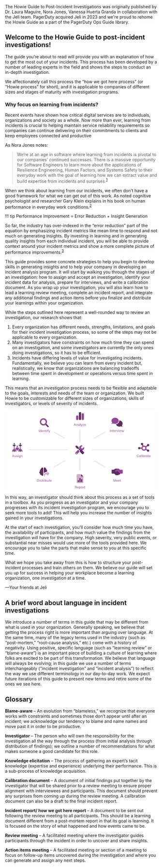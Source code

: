 <div class="callout">The Howie Guide to Post-Incident Investigations was originally published by Dr. Laura Maguire, Nora Jones, Vanessa Huerta Granda in collaboration with the Jeli team. PagerDuty acquired Jeli in 2023 and we're proud to rehome the Howie Guide as a part of the PagerDuty Ops Guide library.</div>

## Welcome to the Howie Guide to post‑incident investigations!

The guide you’re about to read will provide you with an explanation of how to get the most out of your incidents. This process has been developed by a number of leading experts in the field and shows the steps to conduct an in-depth investigation.

We affectionately call this process the “how we got here process” (or “Howie process” for short), and it is applicable to companies of different sizes and stages of maturity with investigation programs.

### Why focus on learning from incidents?
Recent events have shown how critical digital services are to individuals, organizations and society as a whole. Now more than ever, learning from incidents is crucial to helping maintain service reliability requirements so companies can continue delivering on their commitments to clients and keep employees connected and productive

As Nora Jones notes:

> We’re at an age in software where learning from incidents is pivotal to our companies’ continued successes. There is a massive opportunity for Software Engineers to learn more about the applications of Resilience Engineering, Human Factors, and Systems Safety to their everyday work with the goal of learning how we can extract value and build expertise from incidents and surprises.<sup>[1](https://howie-guide.pagerduty.com/authack/)</sup>

When we think about learning from our incidents, we often don’t have a good framework for what we can get out of this work. As noted cognitive psychologist and researcher Gary Klein explains in his book on human performance in everyday work conditions.<sup>[2](https://howie-guide.pagerduty.com/authack/)</sup>

!!! tip
    Performance Improvement = Error Reduction + Insight Generation

So far, the industry has over-indexed in the “error reduction” part of the equation by emphasizing incident metrics like mean time to respond and not much on generating insights. By investing in learning and in generating quality insights from each individual incident, you will be able to provide context around your incident metrics and show a more complete picture of performance improvements.<sup>[3](https://howie-guide.pagerduty.com/authack/)</sup>

This guide provides some concrete strategies to help you begin to develop skills in generating insights and to help your company in developing an incident analysis program. It will start by walking you through the stages of an investigation: how to assign and accept an investigation, identify your incident data for analysis, prepare for interviews, and write a calibration document. As you wrap up your investigation, you will also learn how to lead a learning review meeting, complete an incident report, and integrate any additional findings and action items before you finalize and distribute your learnings within your organization.

While the steps outlined here represent a well-rounded way to review an investigation, our research shows that:

1. Every organization has different needs, strengths, limitations, and goals for their incident investigation process, so some of the steps may not be applicable to every organization.
2. Many investigators have constraints on how much time they can spend on an investigation, and some investigators are currently the only ones doing investigations, so it has to be efficient.
3. Incidents have differing levels of value for investigating incidents. Fundamentally, we believe you can learn from every incident but, realistically, we know that organizations are balancing tradeoffs between time spent in development or operations versus time spent in learning.


This means that an investigation process needs to be flexible and adaptable to the goals, interests and needs of the team or organization. We built Howie to be customizable for different sizes of organizations, skills of investigators, or levels of severity of incidents.

![Toolbox](assets/images/toolbox.png)

In this way, an investigator should think about this process as a set of tools in a toolbox. As you progress as an investigator and your company progresses with its incident investigation program, we encourage you to seek more tools to add! This will help you increase the number of insights gained in your investigations.

At the start of each investigation, you’ll consider how much time you have, the availability of participants, and how much value the findings from the investigation will have for the company. High severity, very public events, or substantial near misses would use more of the tools provided here. We encourage you to take the parts that make sense to you at this specific time.

What we hope you take away from this is how to structure your post-incident processes and train others on them. We believe our guide will set you up for success in helping your workplace become a learning organization, one investigation at a time.

—Your friends at Jeli

## A brief word about language in incident investigations
We introduce a number of terms in this guide that may be different from what is used in your organization. Generally speaking, we believe that getting the process right is more important than arguing over language. At the same time, many of the legacy terms used in the industry (such as “post-mortem,” “root-cause analysis,” etc.) come with a history of negativity. Using positive, specific language (such as “learning review” or “blame-aware”) is an important piece of building a culture of learning where folks are excited to be part of this transformation. We believe that language will always be evolving; in this guide we use a number of terms interchangeably (“incident investigation” and “incident analysis”) to reflect the way we use different terminology in our day-to-day work. We expect future iterations of this guide to present new terms and retire some of the ones we see here.

## Glossary
**Blame-aware** – An evolution from “blameless,” we recognize that everyone works with constraints and sometimes those don’t appear until after an incident; we acknowledge our tendency to blame and name names and move past it in order to be productive.

**Investigator** – The person who will own the responsibility for the investigation all the way through the process (from initial analysis through distribution of findings); we outline a number of recommendations for what makes someone a good candidate for this role.

**Knowledge elicitation** – The process of gathering an expert’s tacit knowledge (expertise and experience) underlying their performance. This is a sub-process of knowledge acquisition.

**Calibration document** – A document of initial findings put together by the investigator that will be shared prior to a review meeting to ensure proper alignment with interviewees and participants. This document should prevent any surprises from coming up during the review meeting. A calibration document can also be a draft to the final incident report.

**Incident report/ how we got here report** – A document to be sent out following the review meeting to all participants. This should be a learning document different from a post-mortem report in that its goal is learning. It is focused on the story of what happened and how events came to be.

**Review meeting** – A facilitated meeting where the investigator guides participants through the incident in order to uncover and share insights.

**Action items meeting** – A facilitated meeting or section of a meeting to focus on follow-up items uncovered during the investigation and where you can generate and assign any next steps.
